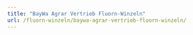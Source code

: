```yaml
---
title: "BayWa Agrar Vertrieb Fluorn-Winzeln"
url: /fluorn-winzeln/baywa-agrar-vertrieb-fluorn-winzeln/
---
```


